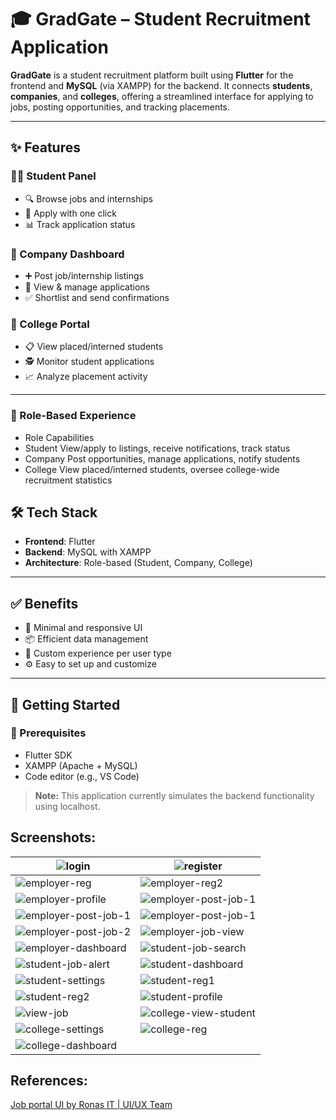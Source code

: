 # 🎓 GradGate – Student Recruitment Application

**GradGate** is a student recruitment platform built using **Flutter** for the frontend and **MySQL** (via XAMPP) for the backend. It connects **students**, **companies**, and **colleges**, offering a streamlined interface for applying to jobs, posting opportunities, and tracking placements.

---

## ✨ Features

### 👨‍🎓 Student Panel
- 🔍 Browse jobs and internships
- 📨 Apply with one click
- 📊 Track application status

### 🏢 Company Dashboard
- ➕ Post job/internship listings
- 📂 View & manage applications
- ✅ Shortlist and send confirmations

### 🏫 College Portal
- 📋 View placed/interned students
- 🕵️ Monitor student applications
- 📈 Analyze placement activity

---
### 🧩 Role-Based Experience
- Role	Capabilities
- Student	View/apply to listings, receive notifications, track status
- Company	Post opportunities, manage applications, notify students
- College	View placed/interned students, oversee college-wide recruitment statistics

## 🛠 Tech Stack

- **Frontend**: Flutter  
- **Backend**: MySQL with XAMPP  
- **Architecture**: Role-based (Student, Company, College)

---


## ✅ Benefits

- 🎯 Minimal and responsive UI
- 📦 Efficient data management
- 👥 Custom experience per user type
- ⚙️ Easy to set up and customize

---

## 🚀 Getting Started

### 🔧 Prerequisites
- Flutter SDK
- XAMPP (Apache + MySQL)
- Code editor (e.g., VS Code)




> **Note:** This application currently simulates the backend functionality using localhost.

## Screenshots:
|<img src="https://github.com/user-attachments/assets/49edaa51-70a9-43e2-b7e1-6eeece11c13a" alt="login"/>   | <img src="https://github.com/user-attachments/assets/9aba4bb0-92df-4740-9374-5e55db2f25b8" alt="register"/>  |
|---|---|
|<img src="https://github.com/user-attachments/assets/9795e61f-e3e7-40da-90b3-3f83f33ded8a" alt="employer-reg"/>   |<img src="https://github.com/user-attachments/assets/29d00d01-ad2b-4966-81af-3c6ca6d508e6" alt="employer-reg2"/>   |
|<img src="https://github.com/user-attachments/assets/acfafcf0-ae39-46f1-b442-9bcfac77d9d1" alt="employer-profile" />   | <img src="https://github.com/user-attachments/assets/2c4cdbce-b6b5-432f-be64-3f4897adaae4" alt="employer-post-job-1"/>  |
|<img src="https://github.com/user-attachments/assets/2c4cdbce-b6b5-432f-be64-3f4897adaae4" alt="employer-post-job-1"/>   |  <img src="https://github.com/user-attachments/assets/2c4cdbce-b6b5-432f-be64-3f4897adaae4" alt="employer-post-job-1"/> |
|<img src="https://github.com/user-attachments/assets/a5bb4aca-b38b-4ffa-9348-0fe97ee1ad01" alt="employer-post-job-2"/>   |<img src="https://github.com/user-attachments/assets/62d636ea-eff7-4e4b-bf30-b1254178d865" alt="employer-job-view"/>   |
|<img src="https://github.com/user-attachments/assets/ed129b96-45bd-451a-a65d-29b5c3055d61" alt="employer-dashboard"/>   |<img src="https://github.com/user-attachments/assets/40868353-2b75-4997-87d8-76d803fb6c41" alt="student-job-search"/>   |
|<img src="https://github.com/user-attachments/assets/16ea23a5-adc5-4180-8300-d1fb41074d5a" alt="student-job-alert"/>   |<img src="https://github.com/user-attachments/assets/07996a8f-2672-4ff1-8a6b-88187227c8d3" alt="student-dashboard"/>   |
|<img src="https://github.com/user-attachments/assets/7942ced2-bf9b-4667-8d8c-aa59c11c1e46" alt="student-settings"/>   |<img src="https://github.com/user-attachments/assets/267941a0-6d50-4761-a0b6-be0d554d5ab2" alt="student-reg1"/>   |
|<img src="https://github.com/user-attachments/assets/e81fdcdf-a673-4edf-a9f0-7298af59efc9" alt="student-reg2"/>   |<img src="https://github.com/user-attachments/assets/e4014066-d979-4f8d-a192-bc3e74d1c542" alt="student-profile"/>   |
|<img src="https://github.com/user-attachments/assets/aef54e35-0f93-4385-9d73-34adb1c793ad" alt="view-job"/>   |<img src="https://github.com/user-attachments/assets/f82e7bd3-0064-4356-94a8-2b82b6c625dd" alt="college-view-student"/>   |
|<img src="https://github.com/user-attachments/assets/9f1a55e2-8c6b-40ca-9b5f-c6dd0b577367" alt="college-settings"/>   |<img src="https://github.com/user-attachments/assets/f443e6aa-86f0-40dc-8e90-bfa270d13933" alt="college-reg"/>   |
|<img src="https://github.com/user-attachments/assets/46388f71-fda8-481f-800b-410f4872a25c" alt="college-dashboard"/>   |   |

## References:
[Job portal UI by Ronas IT | UI/UX Team](https://dribbble.com/shots/21587286-Job-Search-Platform)
